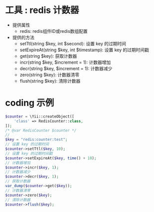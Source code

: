# 工具 : redis 计数器
- 提供属性
    - redis: redis组件ID或redis数组配置
- 提供的方法
    - setTtl(string $key, int $second): 设置 key 的过期时间
    - setExpireAt(string $key, int $timestamp): 设置 key 的过期时间戳
    - get(string $key): 获取计数器
    - incr(string $key, $increment = 1): 计数器增加
    - decr(string $key, $increment = 1): 计数器减少
    - zero(string $key): 计数器清零
    - flush(string $key): 清除计数器

# coding 示例
```php
$counter = \Yii::createObject([
    'class' => RedisCounter::class,
]);
/* @var RedisCounter $counter */
//
$key = "redis:counter:test";
// 设置 key 的过期时间
$counter->setTtl($key, 10);
// 设置 key 的过期时间戳
$counter->setExpireAt($key, time() + 10);
// 计数器增加
$counter->incr($key, 1);
// 计数器减少
$counter->decr($key, 1);
// 获取计数器
var_dump($counter->get($key));
// 计数器清零
$counter->zero($key);
// 清除计数器
$counter->flush($key);
```
